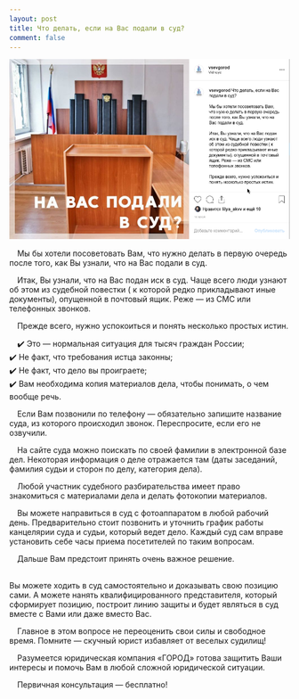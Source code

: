 ```yaml
---
layout: post
title: Что делать, если на Вас подали в суд?
comment: false
---
```

![Текст поста]( /sample/i/suditsa.png)

⠀
Мы бы хотели посоветовать Вам, что нужно делать в первую очередь после того, как Вы узнали, что на Вас подали в суд.  

⠀
Итак, Вы узнали, что на Вас подан иск в суд. Чаще всего люди узнают об этом из судебной повестки ( к которой редко прикладывают иные документы), опущенной в почтовый ящик. Реже — из СМС или телефонных звонков.  

⠀
Прежде всего, нужно успокоиться и понять несколько простых истин.  

⠀
✔️ Это — нормальная ситуация для тысяч граждан России;  
✔️ Не факт, что требования истца законны;  
✔️ Не факт, что дело вы проиграете;  
✔️ Вам необходима копия материалов дела, чтобы понимать, о чем вообще речь.  

⠀
Если Вам позвонили по телефону — обязательно запишите название суда, из которого происходил звонок. Переспросите, если его не озвучили.  

⠀
На сайте суда можно поискать по своей фамилии в электронной базе дел. Некоторая информация о деле отражается там (даты заседаний, фамилия судьи и сторон по делу, категория дела).  

⠀
Любой участник судебного разбирательства имеет право знакомиться с материалами дела и делать фотокопии материалов.  

⠀
Вы можете направиться в суд с фотоаппаратом в любой рабочий день. Предварительно стоит позвонить и уточнить график работы канцелярии суда и судьи, который ведет дело. Каждый суд сам вправе установить себе часы приема посетителей по таким вопросам.  

⠀
Дальше Вам предстоит принять очень важное решение.  
⠀

Вы можете ходить в суд самостоятельно и доказывать свою позицию сами. А можете нанять квалифицированного представителя, который сформирует позицию, построит линию защиты и будет являться в суд вместе с Вами или даже вместо Вас.  

⠀
Главное в этом вопросе не переоценить свои силы и свободное время. Помните — скучный юрист избавляет от веселых судилищ!  

⠀
Разумеется юридическая компания «ГОРОД» готова защитить Ваши интересы и помочь Вам в любой сложной юридической ситуации.  

⠀
Первичная консультация — бесплатно!  
